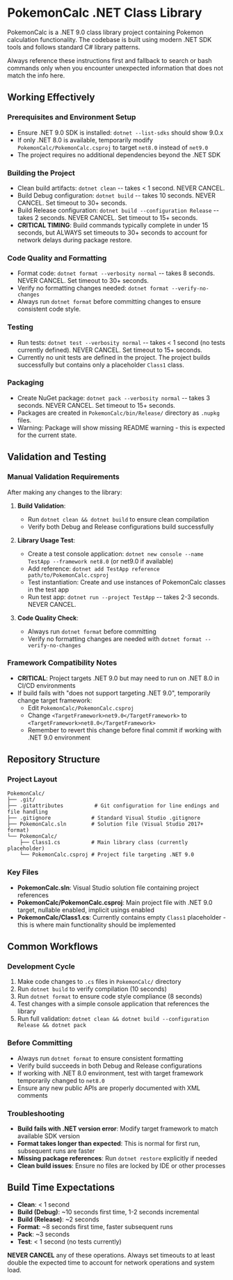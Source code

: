 # PokemonCalc .NET Class Library

PokemonCalc is a .NET 9.0 class library project containing Pokemon calculation functionality. The codebase is built using modern .NET SDK tools and follows standard C# library patterns.

Always reference these instructions first and fallback to search or bash commands only when you encounter unexpected information that does not match the info here.

## Working Effectively

### Prerequisites and Environment Setup
- Ensure .NET 9.0 SDK is installed: `dotnet --list-sdks` should show 9.0.x
- If only .NET 8.0 is available, temporarily modify `PokemonCalc/PokemonCalc.csproj` to target `net8.0` instead of `net9.0`
- The project requires no additional dependencies beyond the .NET SDK

### Building the Project
- Clean build artifacts: `dotnet clean` -- takes < 1 second. NEVER CANCEL.
- Build Debug configuration: `dotnet build` -- takes 10 seconds. NEVER CANCEL. Set timeout to 30+ seconds.
- Build Release configuration: `dotnet build --configuration Release` -- takes 2 seconds. NEVER CANCEL. Set timeout to 15+ seconds.
- **CRITICAL TIMING**: Build commands typically complete in under 15 seconds, but ALWAYS set timeouts to 30+ seconds to account for network delays during package restore.

### Code Quality and Formatting
- Format code: `dotnet format --verbosity normal` -- takes 8 seconds. NEVER CANCEL. Set timeout to 30+ seconds.
- Verify no formatting changes needed: `dotnet format --verify-no-changes`
- Always run `dotnet format` before committing changes to ensure consistent code style.

### Testing
- Run tests: `dotnet test --verbosity normal` -- takes < 1 second (no tests currently defined). NEVER CANCEL. Set timeout to 15+ seconds.
- Currently no unit tests are defined in the project. The project builds successfully but contains only a placeholder `Class1` class.

### Packaging
- Create NuGet package: `dotnet pack --verbosity normal` -- takes 3 seconds. NEVER CANCEL. Set timeout to 15+ seconds.
- Packages are created in `PokemonCalc/bin/Release/` directory as `.nupkg` files.
- Warning: Package will show missing README warning - this is expected for the current state.

## Validation and Testing

### Manual Validation Requirements
After making any changes to the library:

1. **Build Validation**: 
   - Run `dotnet clean && dotnet build` to ensure clean compilation
   - Verify both Debug and Release configurations build successfully

2. **Library Usage Test**:
   - Create a test console application: `dotnet new console --name TestApp --framework net8.0` (or net9.0 if available)
   - Add reference: `dotnet add TestApp reference path/to/PokemonCalc.csproj`
   - Test instantiation: Create and use instances of PokemonCalc classes in the test app
   - Run test app: `dotnet run --project TestApp` -- takes 2-3 seconds. NEVER CANCEL.

3. **Code Quality Check**:
   - Always run `dotnet format` before committing
   - Verify no formatting changes are needed with `dotnet format --verify-no-changes`

### Framework Compatibility Notes
- **CRITICAL**: Project targets .NET 9.0 but may need to run on .NET 8.0 in CI/CD environments
- If build fails with "does not support targeting .NET 9.0", temporarily change target framework:
  - Edit `PokemonCalc/PokemonCalc.csproj`
  - Change `<TargetFramework>net9.0</TargetFramework>` to `<TargetFramework>net8.0</TargetFramework>`
  - Remember to revert this change before final commit if working with .NET 9.0 environment

## Repository Structure

### Project Layout
```
PokemonCalc/
├── .git/
├── .gitattributes          # Git configuration for line endings and file handling
├── .gitignore             # Standard Visual Studio .gitignore
├── PokemonCalc.sln        # Solution file (Visual Studio 2017+ format)
└── PokemonCalc/
    ├── Class1.cs          # Main library class (currently placeholder)
    └── PokemonCalc.csproj # Project file targeting .NET 9.0
```

### Key Files
- **PokemonCalc.sln**: Visual Studio solution file containing project references
- **PokemonCalc/PokemonCalc.csproj**: Main project file with .NET 9.0 target, nullable enabled, implicit usings enabled
- **PokemonCalc/Class1.cs**: Currently contains empty `Class1` placeholder - this is where main functionality should be implemented

## Common Workflows

### Development Cycle
1. Make code changes to `.cs` files in `PokemonCalc/` directory
2. Run `dotnet build` to verify compilation (10 seconds)
3. Run `dotnet format` to ensure code style compliance (8 seconds)
4. Test changes with a simple console application that references the library
5. Run full validation: `dotnet clean && dotnet build --configuration Release && dotnet pack`

### Before Committing
- Always run `dotnet format` to ensure consistent formatting
- Verify build succeeds in both Debug and Release configurations
- If working with .NET 8.0 environment, test with target framework temporarily changed to `net8.0`
- Ensure any new public APIs are properly documented with XML comments

### Troubleshooting
- **Build fails with .NET version error**: Modify target framework to match available SDK version
- **Format takes longer than expected**: This is normal for first run, subsequent runs are faster
- **Missing package references**: Run `dotnet restore` explicitly if needed
- **Clean build issues**: Ensure no files are locked by IDE or other processes

## Build Time Expectations
- **Clean**: < 1 second
- **Build (Debug)**: ~10 seconds first time, 1-2 seconds incremental
- **Build (Release)**: ~2 seconds
- **Format**: ~8 seconds first time, faster subsequent runs
- **Pack**: ~3 seconds
- **Test**: < 1 second (no tests currently)

**NEVER CANCEL** any of these operations. Always set timeouts to at least double the expected time to account for network operations and system load.
